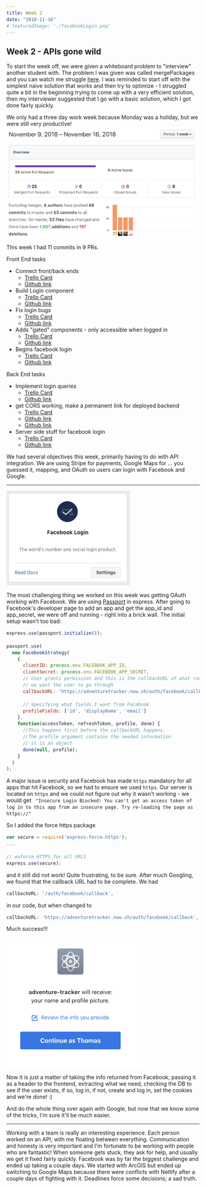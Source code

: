```yaml
---
title: Week 2
date: "2018-11-16"
# featuredImage: './facebookLogin.png'
---
```


## Week 2 - APIs gone wild

To start the week off, we were given a whiteboard problem to "interview" another student with. The problem I was given was called mergePackages and you can watch me struggle [here](https://youtu.be/2R-W8eMvjJk). I was reminded to start off with the simplest naive solution that works and then try to optimize - I struggled quite a bit in the beginning trying to come up with a very efficient solution, then my interviewer suggested that I go with a basic solution, which I got done fairly quickly.

We only had a three day work week because Monday was a holiday, but we were still very productive!
![gitGraph](./git_week_2.png)

This week I had 11 commits in 9 PRs.

Front End tasks
*   Connect front/back ends
    *   [Trello Card](https://trello.com/c/GxtRhHB0)
    *   [Github link](https://github.com/Lambda-School-Labs/Labs8-AdventureTracker/pull/20)
*   Build Login component
    *   [Trello Card](https://trello.com/c/GxtRhHB0)
    *   [Github link](https://github.com/Lambda-School-Labs/Labs8-AdventureTracker/pull/21)
*   Fix login bugs
    *   [Trello Card](https://trello.com/c/LlSIr6ua)
    *   [Github link](https://github.com/Lambda-School-Labs/Labs8-AdventureTracker/pull/39)
*   Adds "gated" components - only accessible when logged in
    *   [Trello Card](https://trello.com/c/uVmA98D9)
    *   [Github link](https://github.com/Lambda-School-Labs/Labs8-AdventureTracker/pull/42)
*   Begins facebook login
    *   [Trello Card](https://trello.com/c/UAMvcOMX)
    *   [Github link](https://github.com/Lambda-School-Labs/Labs8-AdventureTracker/pull/45)

Back End tasks
*   Implement login queries
    *   [Trello Card](https://trello.com/c/GxtRhHB0)
    *   [Github link](https://github.com/Lambda-School-Labs/Labs8-AdventureTracker/pull/22)
*   get CORS working, make a permanent link for deployed backend
    *   [Trello Card](https://trello.com/c/LlSIr6ua)
    *   [Github link](https://github.com/Lambda-School-Labs/Labs8-AdventureTracker/pull/35)
    *   [Github link](https://github.com/Lambda-School-Labs/Labs8-AdventureTracker/pull/36)
*   Server side stuff for facebook login
    *   [Trello Card](https://trello.com/c/UAMvcOMX)
    *   [Github link](https://github.com/Lambda-School-Labs/Labs8-AdventureTracker/pull/48)

We had several objectives this week, primarily having to do with API integration. We are using Stripe for payments, Google Maps for ... you guessed it, mapping, and OAuth so users can login with Facebook and Google.

---
![gitGraph](./facebookLogin.png)

The most challenging thing we worked on this week was getting OAuth working with Facebook. We are using [Passport](http://www.passportjs.org/) in express. After going to Facebook's developer page to add an app and get the app_id and app_secret, we were off and running - right into a brick wall. The initial setup wasn't too bad:

```javascript
express.use(passport.initialize());

passport.use(
  new FacebookStrategy(
    {
      clientID: process.env.FACEBOOK_APP_ID,
      clientSecret: process.env.FACEBOOK_APP_SECRET,
      // User grants permission and this is the callbackURL of what route
      // we want the user to go through
      callbackURL: 'https://adventuretracker.now.sh/auth/facebook/callback',

      // Specifying what fields I want from Facebook
      profileFields: ['id', 'displayName', 'email']
    },
    function(accessToken, refreshToken, profile, done) {
      //This happens first before the callbackURL happens.
      //The profile argument contains the needed information
      // it is an object
      done(null, profile);
    }
  )
);
```

A major issue is security and Facebook has made `https` mandatory for all apps that hit Facebook, so we had to ensure we used `https`. Our server is located on `https` and we could not figure out why it wasn't working - we would get
` "Insecure Login BLocked: You can't get an access token of log in to this app from an insecure page. Try re-loading the page as https://"`

So I added the force https package

```javascript
var secure = require('express-force-https');
...

// enforce HTTPS for all URLS
express.use(secure);
```

and it still did not work!  Quite frustrating, to be sure.  After much Googling, we found that the callback URL had to be complete. We had

```javascript
callbackURL: '/auth/facebook/callback',
```

in our code, but when changed to

```javascript
callbackURL: 'https://adventuretracker.now.sh/auth/facebook/callback',
```
Much success!!!

![gitGraph](./itWorks.png)

Now it is just a matter of taking the info returned from Facebook, passing it as a header to the frontend, extracting what we need, checking the DB to see if the user exists, if so, log in, if not, create and log in, set the cookies and we're done! :)

And do the whole thing over again with Google, but now that we know some of the tricks, I'm sure it'll be much easier.

---

Working with a team is really an interesting experience. Each person worked on an API, with me floating between everything. Communication and honesty is very important and I'm fortunate to be working with people who are fantastic! When someone gets stuck, they ask for help, and usually we get it fixed fairly quickly. Facebook was by far the biggest challenge and ended up taking a couple days. We started with ArcGIS but ended up switching to Google Maps because there were conflicts with Netlify after a couple days of fighting with it. Deadlines force some decisions; a sad truth.
